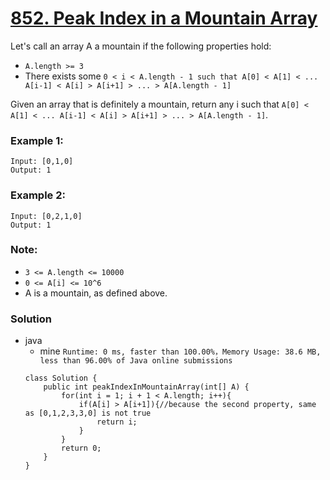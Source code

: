 # [852. Peak Index in a Mountain Array](https://leetcode.com/problems/peak-index-in-a-mountain-array/)

Let's call an array A a mountain if the following properties hold:
* `A.length >= 3`
* There exists some `0 < i < A.length - 1 such that A[0] < A[1] < ... A[i-1] < A[i] > A[i+1] > ... > A[A.length - 1]`

Given an array that is definitely a mountain, return any i such that `A[0] < A[1] < ... A[i-1] < A[i] > A[i+1] > ... > A[A.length - 1]`.

### Example 1:
```
Input: [0,1,0]
Output: 1
```

### Example 2:
```
Input: [0,2,1,0]
Output: 1
```

### Note:
* `3 <= A.length <= 10000`
* `0 <= A[i] <= 10^6`
* A is a mountain, as defined above.


### Solution
* java
  * mine `Runtime: 0 ms, faster than 100.00%，Memory Usage: 38.6 MB, less than 96.00% of Java online submissions`
  ```
  class Solution {
      public int peakIndexInMountainArray(int[] A) {
          for(int i = 1; i + 1 < A.length; i++){
              if(A[i] > A[i+1]){//because the second property, same as [0,1,2,3,3,0] is not true
                  return i;
              }
          }
          return 0;
      }
  }
  ```
